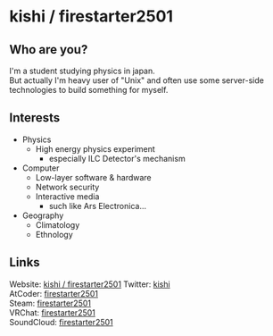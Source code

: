 # kishi / firestarter2501
## Who are you?
I'm a student studying physics in japan.  
But actually I'm heavy user of "Unix" and often use some server-side technologies to build something for myself.
## Interests
- Physics
    - High energy physics experiment
        - especially ILC Detector's mechanism
- Computer
    - Low-layer software & hardware
    - Network security
    - Interactive media
        - such like Ars Electronica...
- Geography
    - Climatology
    - Ethnology
## Links
Website: [kishi / firestarter2501](https://firestarter2501.github.io)
Twitter: [kishi](https://twitter.com/firestarter2501)  
AtCoder: [firestarter2501](https://atcoder.jp/users/firestarter2501)  
Steam: [firestarter2501](https://steamcommunity.com/id/firestarter2501)  
VRChat: [firestarter2501](https://vrchat.com/home/user/usr_e3ab4286-f56c-45e1-b261-ed4713f725d8)  
SoundCloud: [firestarter2501](https://soundcloud.com/firestarter2501)
